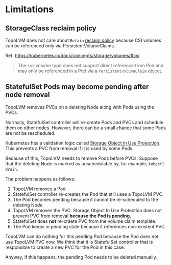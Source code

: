 Limitations
===========

StorageClass reclaim policy
---------------------------

TopoLVM does not care about `Retain` [reclaim policy](https://kubernetes.io/docs/concepts/storage/storage-classes/#reclaim-policy)
because CSI volumes can be referenced only via PersistentVolumeClaims.

Ref: https://kubernetes.io/docs/concepts/storage/volumes/#csi

> The `csi` volume type does not support direct reference from Pod and may
> only be referenced in a Pod via a `PersistentVolumeClaim` object. 

StatefulSet Pods may become pending after node removal
------------------------------------------------------

TopoLVM removes PVCs on a deleting Node along with Pods using the PVCs.

Normally, StatefulSet controller will re-create Pods and PVCs and schedule
them on other nodes.  However, there can be a small chance that some Pods
are not be rescheduled.

Kubernetes has a validation logic called [Storage Object In Use Protection](https://kubernetes.io/docs/concepts/storage/persistent-volumes/#storage-object-in-use-protection).
This prevents a PVC from removal if it is used by some Pods.

Because of this, TopoLVM needs to remove Pods before PVCs.  Suppose that
the deleting Node is marked as unschedulable by, for example, `kubectl drain`.

The problem happens as follows:

1. TopoLVM removes a Pod.
2. StatefulSet controller re-creates the Pod that still uses a TopoLVM PVC.
3. The Pod becomes pending because it cannot be re-scheduled to the deleting Node.
4. TopoLVM removes the PVC.  Storage Object In Use Protection does not prevent PVC from removal **because the Pod is pending**.
5. StatefulSet does **not** re-craete PVC from the volume claim template.
6. The Pod keeps in pending state because it references non-existent PVC.

TopoLVM can do nothing for this pending Pod because the Pod does not use
TopoLVM PVC now.  We think that it is StatefulSet controller that is
responsible to create a new PVC for the Pod in this case.

Anyway, if this happens, the pending Pod needs to be deleted manually.
